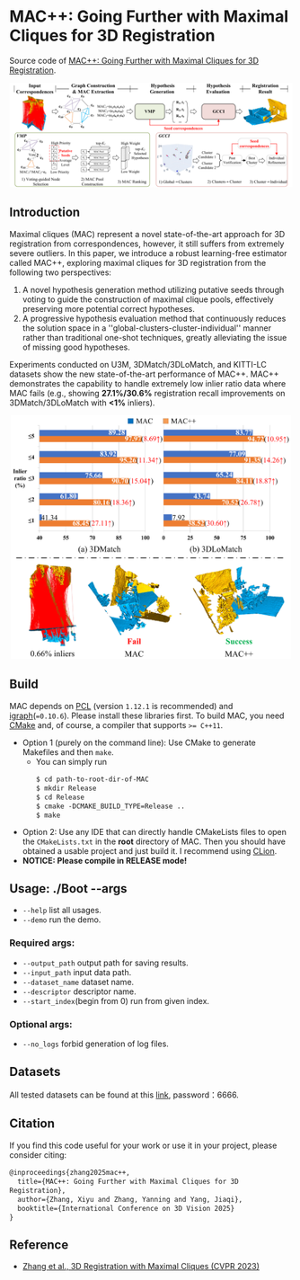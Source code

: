 # MAC++: Going Further with Maximal Cliques for 3D Registration
Source code of [MAC++: Going Further with Maximal Cliques for 3D Registration](https://openreview.net/forum?id=dOpxroaprM).
<div align="center">
    <img src="figures/pipeline.png" width="1000px">
</div>

## Introduction
Maximal cliques (MAC) represent a novel state-of-the-art approach for 3D registration from correspondences, however, it still suffers from extremely severe outliers. In this paper, we introduce a robust learning-free estimator called MAC++, exploring maximal cliques for 3D registration from the following two perspectives:
1) A novel hypothesis generation method utilizing putative seeds through voting to guide the construction of maximal clique pools, effectively preserving more potential correct hypotheses. 
2) A progressive hypothesis evaluation method that continuously reduces the solution space in a ''global-clusters-cluster-individual'' manner rather than traditional one-shot techniques, greatly alleviating the issue of missing good hypotheses. 

Experiments conducted on U3M, 3DMatch/3DLoMatch, and KITTI-LC datasets show the new state-of-the-art performance of MAC++. MAC++ demonstrates the capability to handle extremely low inlier ratio data where MAC fails (e.g., showing **27.1\%/30.6\%** registration recall improvements on 3DMatch/3DLoMatch with **<1\%** inliers).
<div align="center">
    <img src="figures/fig1.png" width="500px">
</div>

## Build
MAC depends on [PCL](https://github.com/PointCloudLibrary/pcl/tags) (version `1.12.1` is recommended) and [igraph](https://github.com/igraph/igraph/tags)(`=0.10.6`). Please install these libraries first.
To build MAC, you need [CMake](https://cmake.org/download/) and, of course, a compiler that supports `>= C++11`.
- Option 1 (purely on the command line): Use CMake to generate Makefiles and then `make`.
    - You can simply run
      ```
      $ cd path-to-root-dir-of-MAC
      $ mkdir Release
      $ cd Release
      $ cmake -DCMAKE_BUILD_TYPE=Release ..
      $ make
      ```
- Option 2: Use any IDE that can directly handle CMakeLists files to open the `CMakeLists.txt` in the **root** directory of MAC. Then you should have obtained a usable project and just build it. I recommend using [CLion](https://www.jetbrains.com/clion/).
- **NOTICE: Please compile in RELEASE mode!**

## Usage: ./Boot --args
* `--help` list all usages.
* `--demo` run the demo.
### Required args:
* `--output_path` output path for saving results.
* `--input_path` input data path.
* `--dataset_name` dataset name.
* `--descriptor` descriptor name.
* `--start_index`(begin from 0) run from given index.
### Optional args:
* `--no_logs` forbid generation of log files.

## Datasets
All tested datasets can be found at this [link](https://pan.baidu.com/s/1ZCCWQykKbbYYFsnLC9z6iA?pwd=6666), password：6666.

## Citation
If you find this code useful for your work or use it in your project, please consider citing:
```
@inproceedings{zhang2025mac++,
  title={MAC++: Going Further with Maximal Cliques for 3D Registration},
  author={Zhang, Xiyu and Zhang, Yanning and Yang, Jiaqi},
  booktitle={International Conference on 3D Vision 2025}
}
```

## Reference
* [Zhang et al., 3D Registration with Maximal Cliques (CVPR 2023)](https://github.com/zhangxy0517/3D-Registration-with-Maximal-Cliques)
